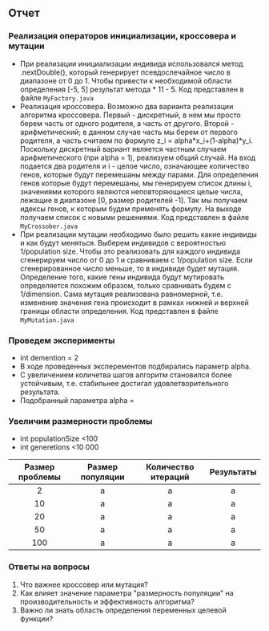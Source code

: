 ## Отчет
### Реализация операторов инициализации, кроссовера и мутации
  * При реализации инициализации индивида использовался метод .nextDouble(), который генерирует псевдослечайное число в диапазоне от 0 до 1. Чтобы привести к необходимой области определения [-5, 5] результат метода * 11 - 5. Код представлен в файле `MyFactory.java`
  * Реализация кроссовера. Возможно два варианта реализации алгоритма кроссовера. Первый - дискретный, в нем мы просто берем часть от одного родителя, а часть от другого. Второй - арифметический; в данном случае часть мы берем от первого родителя, а часть считаем по формуле z_i = alpha*x_i+(1-alpha)*y_i. Поскольку дискретный вариант является частным случаем арифметического (при alpha = 1), реализуем общий случай. На вход подается два родителя и i - целое число, означающее количество генов, которые будут перемешаны между парами. Для определения генов которые будут перемешаны, мы генерируем список длины i, значениями которого являются неповторяющиеся целые числа, лежащие в диапазоне [0, размер родителей -1]. Так мы получаем идексы генов, к которым будем применять формулу. На выходе получаем список с новыми решениями. Код представлен в файле `MyCrossober.java`
  * При реализации мутации необходимо было решить какие индивиды и как будут меняться. Выберем индивидов с вероятностью 1/population size. Чтобы это реализовать для каждого индивида сгенерируем число от 0 до 1 и сравниваем с 1/population size. Если сгенерированное число меньше, то в индивиде будет мутация. Определение того, какие гены индивида будут мутировать определяется похожим образом, только сравнивать будем с 1/dimension. Сама мутация реализована равномерной, т.е. изменение значения гена происходит в рамках нижней и верхней границы области определения. Код представлен в файле `MyMutation.java`
### Проведем эксперименты
  * int demention = 2
  * В ходе проведенных эксперементов подбирались параметр alpha.
  * С увеличением количетва шагов алгоритм становился более устойчивым, т.е. стабильнее достигал удовлетворительного результата.
  * Подобранный параметра alpha = 
### Увеличим размерности проблемы
  * int populationSize <100
  * int generetions <10 000

| Размер проблемы | Размер популяции | Количество итераций | Результаты |
|:---------------:|:----------------:| :------------------:|:---------: |
| 2     | a    | a |a| 
| 10     | a |   a |a|
| 20  | a         |    a |a|
|50|a|a |a |
|100| a|a |a |

### Ответы на вопросы
1. Что важнее кроссовер или мутация?
2. Как влияет значение параметра "размерность популяции" на производительность и эффективность алгоритма?
3. Важно ли знать область определения переменных целевой функции?

